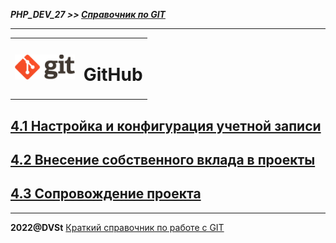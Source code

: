 ***PHP_DEV_27 >> [Справочник по GIT](README.md)***

***

<table>
  <tr>
    <td>
    <img src="img/git_logo.png" height="40">
    </td>
    <td>
        <h1>GitHub</h1>
    </td>
  </tr> 
</table>

## [4.1 Настройка и конфигурация учетной записи](github_cfg.md)

## [4.2 Внесение собственного вклада в проекты](github_cowork.md)

## [4.3 Сопровождение проекта](github_s.md)

***

**2022@DVSt** [Краткий справочник по работе с GIT](README.md)